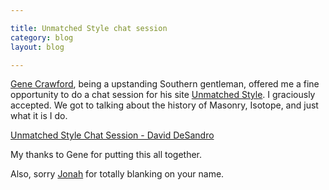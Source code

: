 ```yaml
---

title: Unmatched Style chat session
category: blog
layout: blog

---
```


[Gene Crawford](http://twitter.com/genecrawford), being a upstanding Southern gentleman, offered me a fine opportunity to do a chat session for his site [Unmatched Style](http://www.unmatchedstyle.com/). I graciously accepted. We got to talking about the history of Masonry, Isotope, and just what it is I do.

[Unmatched Style Chat Session - David DeSandro](http://www.unmatchedstyle.com/news/chat-session-david-desandro.php)

My thanks to Gene for putting this all together.

Also, sorry [Jonah](http://www.jonahgoldstein.com/site/) for totally blanking on your name.
